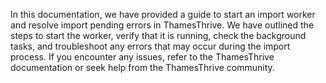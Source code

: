 In this documentation, we have provided a guide to start an import worker and resolve import pending errors in ThamesThrive.
We have outlined the steps to start the worker, verify that it is running, check the background tasks, and troubleshoot
any errors that may occur during the import process. If you encounter any issues, refer to the ThamesThrive documentation
or seek help from the ThamesThrive community.
